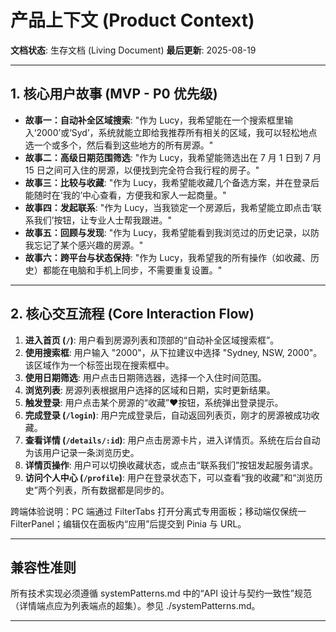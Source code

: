# 产品上下文 (Product Context)

**文档状态**: 生存文档 (Living Document)
**最后更新**: 2025-08-19

---

## 1. 核心用户故事 (MVP - P0 优先级)

*   **故事一：自动补全区域搜索**: "作为 Lucy，我希望能在一个搜索框里输入‘2000’或‘Syd’，系统就能立即给我推荐所有相关的区域，我可以轻松地点选一个或多个，然后看到这些地方的所有房源。"
*   **故事二：高级日期范围筛选**: "作为 Lucy，我希望能筛选出在 7 月 1 日到 7 月 15 日之间可入住的房源，以便找到完全符合我行程的房子。"
*   **故事三：比较与收藏**: "作为 Lucy，我希望能收藏几个备选方案，并在登录后能随时在‘我的’中心查看，方便我和家人一起商量。"
*   **故事四：发起联系**: "作为 Lucy，当我锁定一个房源后，我希望能立即点击‘联系我们’按钮，让专业人士帮我跟进。"
*   **故事五：回顾与发现**: "作为 Lucy，我希望能看到我浏览过的历史记录，以防我忘记了某个感兴趣的房源。"
*   **故事六：跨平台与状态保持**: "作为 Lucy，我希望我的所有操作（如收藏、历史）都能在电脑和手机上同步，不需要重复设置。"

---

## 2. 核心交互流程 (Core Interaction Flow)

1.  **进入首页 (`/`)**: 用户看到房源列表和顶部的“自动补全区域搜索框”。
2.  **使用搜索框**: 用户输入 "2000"，从下拉建议中选择 "Sydney, NSW, 2000"。该区域作为一个标签出现在搜索框中。
3.  **使用日期筛选**: 用户点击日期筛选器，选择一个入住时间范围。
4.  **浏览列表**: 房源列表根据用户选择的区域和日期，实时更新结果。
5.  **触发登录**: 用户点击某个房源的“收藏”❤️按钮，系统弹出登录提示。
6.  **完成登录 (`/login`)**: 用户完成登录后，自动返回列表页，刚才的房源被成功收藏。
7.  **查看详情 (`/details/:id`)**: 用户点击房源卡片，进入详情页。系统在后台自动为该用户记录一条浏览历史。
8.  **详情页操作**: 用户可以切换收藏状态，或点击“联系我们”按钮发起服务请求。
9.  **访问个人中心 (`/profile`)**: 用户在登录状态下，可以查看“我的收藏”和“浏览历史”两个列表，所有数据都是同步的。

跨端体验说明：PC 端通过 FilterTabs 打开分离式专用面板；移动端仅保统一 FilterPanel；编辑仅在面板内“应用”后提交到 Pinia 与 URL。

---

## 兼容性准则

所有技术实现必须遵循 systemPatterns.md 中的“API 设计与契约一致性”规范（详情端点应为列表端点的超集）。参见 ./systemPatterns.md。

---
